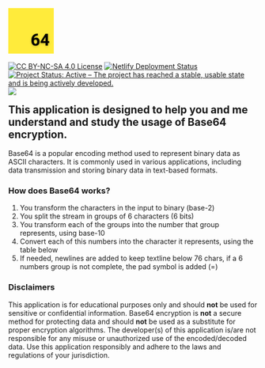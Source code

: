 <img src="https://github.com/silvericarus/base64-js/blob/main/img/icon-512-maskable.png" width="91.5px"/>
<p style="float:left;">
  <a href="https://creativecommons.org/licenses/by-nc-sa/4.0/"><img src="https://licensebuttons.net/l/by-nc-sa/4.0/88x31.png" alt="CC BY-NC-SA 4.0 License"></a>
  <a href="https://app.netlify.com/sites/base64-js/deploys"><img src="https://api.netlify.com/api/v1/badges/b80a1afd-0afd-42fe-97a7-5833e3d99739/deploy-status" alt="Netlify Deployment Status"/></a>
  <a href="https://www.repostatus.org/#active"><img src="https://www.repostatus.org/badges/latest/active.svg" alt="Project Status: Active – The project has reached a stable, usable state and is being actively developed."></a>
  <img src="https://4.vercel.app/github/languageall/silvericarus/base64-js">
</p>
<h2>This application is designed to help you and me understand and study the usage of Base64 encryption.</h2>
Base64 is a popular encoding method used to represent binary data as ASCII characters. It is commonly used in various applications, including data transmission and storing binary data in text-based formats.
<h3>How does Base64 works?</h3>
<ol>
  <li>You transform the characters in the input to binary (base-2)</li>
  <li>You split the stream in groups of 6 characters (6 bits)</li>
  <li>You transform each of the groups into the number that group represents, using base-10</li>
  <li>Convert each of this numbers into the character it represents, using the table below</li>
  <li>If needed, newlines are added to keep textline below 76 chars, if a 6 numbers group is not complete, the pad symbol is added (=)</li>
</ol>
<h3>Disclaimers</h3> 
This application is for educational purposes only and should <b>not</b> be used for sensitive or confidential information. Base64 encryption is <b>not</b> a secure method for protecting data and should <b>not</b> be used as a substitute for proper encryption algorithms.
The developer(s) of this application is/are not responsible for any misuse or unauthorized use of the encoded/decoded data. Use this application responsibly and adhere to the laws and regulations of your jurisdiction.
